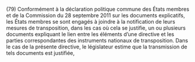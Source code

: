 (79) Conformément à la déclaration politique commune des États membres et de la Commission du 28 septembre 2011 sur les documents explicatifs, les États membres se sont engagés à joindre à la notification de leurs mesures de transposition, dans les cas où cela se justifie, un ou plusieurs documents expliquant le lien entre les éléments d’une directive et les parties correspondantes des instruments nationaux de transposition. Dans le cas de la présente directive, le législateur estime que la transmission de tels documents est justifiée,